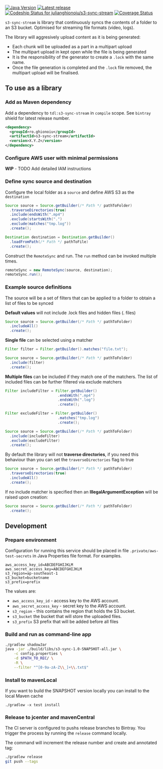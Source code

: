 [![Java Version](http://img.shields.io/badge/Java-1.8-blue.svg)](http://www.oracle.com/technetwork/java/javase/downloads/jdk8-downloads-2133151.html)
[![Latest release](https://img.shields.io/bintray/v/julianghionoiu/maven/s3-sync-stream.svg)](https://bintray.com/julianghionoiu/maven/s3-sync-stream/_latestVersion)
[![Codeship Status for julianghionoiu/s3-sync-stream](https://img.shields.io/codeship/b617e390-006f-0135-fe1b-4ee982914aba/master.svg)](https://codeship.com/projects/212588)
[![Coverage Status](https://coveralls.io/repos/github/julianghionoiu/s3-sync-stream/badge.svg?branch=master)](https://coveralls.io/github/julianghionoiu/s3-sync?branch=master)

`s3-sync-stream` is library that continuously syncs the contents of a folder to an S3 bucket. Optimised for streaming file formats (video, logs).

The library will aggresively upload content as it is being generated:
* Each chunk will be uploaded as a part in a multipart upload
* The multipart upload in kept open while the file is being generated 
* It is the responsibility of the generator to create a `.lock` with the same name.
* Once the file generation is completed and the `.lock` file removed, the multipart upload will be finalised.


## To use as a library

### Add as Maven dependency

Add a dependency to `tdl:s3-sync-stream` in `compile` scope. See `bintray` shield for latest release number.
```xml
<dependency>
  <groupId>ro.ghionoiu</groupId>
  <artifactId>s3-sync-stream</artifactId>
  <version>X.Y.Z</version>
</dependency>
```

### Configure AWS user with minimal permissions

**WIP** - TODO Add detailed IAM instructions

### Define sync source and destination

Configure the local folder as a `source` and define AWS S3 as the `destination`
```java
Source source = Source.getBuilder(/* Path */ pathToFolder)
  .traverseDirectories(true)
  .include(endsWith(".mp4")
  .exclude(startsWith(".")
  .exclude(matches("tmp.log"))
  .create();

Destination destination = Destination.getBuilder()
  .loadFromPath(/* Path */ pathToFile)
  .create();
```

Construct the `RemoteSync` and run. The `run` method can be invoked multiple times.
```java
remoteSync = new RemoteSync(source, destination);
remoteSync.run();
```

### Example source definitions

The source will be a set of filters that can be applied to a folder to obtain a list of files to be synced

**Default values** will not include .lock files and hidden files (. files)
```java
Source source = Source.getBuilder(/* Path */ pathToFolder)
  .includeAll()
  .create();
```

**Single file** can be selected using a matcher
```java
Filter filter = Filter.getBuilder().matches("file.txt");

Source source = Source.getBuilder(/* Path */ pathToFolder)
  .include(filter)
  .create();
```

**Multiple files** can be included if they match one of the matchers.
The list of included files can be further filtered via exclude matchers
```java
Filter includeFilter = Filter.getBuilder()
                        .endsWith(".mp4")
                        .endsWith(".log")
                        .create();

Filter excludeFilter = Filter.getBuilder()
                        .matches("tmp.log")
                        .create();

Source source = Source.getBuilder(/* Path */ pathToFolder)
  .include(includeFilter)
  .exclude(excludeFilter)
  .create();
```

By default the library will not **traverse directories**, if you need this behaviour than you can set the `traverseDirectories` flag to true
```java
Source source = Source.getBuilder(/* Path */ pathToFolder)
  .traverseDirectories(true)
  .includeAll()
  .create();
```

If no include matcher is specified then an **IllegalArgumentException** will be raised upon creation:
```java
Source source = Source.getBuilder(/* Path */ pathToFolder)
  .create();
```

## Development

### Prepare environment

Configuration for running this service should be placed in file `.private/aws-test-secrets` in Java Properties file format. For examples.

```properties
aws_access_key_id=ABCDEFGHIJKLM
aws_secret_access_key=ABCDEFGHIJKLM
s3_region=ap-southeast-1
s3_bucket=bucketname
s3_prefix=prefix
```

The values are:
* `aws_access_key_id` - access key to the AWS account.
* `aws_secret_access_key` - secret key to the AWS account.
* `s3_region` - this contains the region that holds the S3 bucket.
* `s3_bucket` the bucket that will store the uploaded files.
* `s3_prefix` S3 prefix that will be added before all files

### Build and run as command-line app
```bash
./gradlew shadowJar
java -jar ./build/libs/s3-sync-1.0-SNAPSHOT-all.jar \
    -c config.properties \
    -d $PATH_TO_REC/ \
    -R \
    --filter "^[0-9a-zA-Z\\_]+\\.txt$"
```

### Install to mavenLocal

If you want to build the SNAPSHOT version locally you can install to the local Maven cache
```
./gradlew -x test install
```

### Release to jcenter and mavenCentral

The CI server is configured to pushs release branches to Bintray.
You trigger the process by running the `release` command locally. 

The command will increment the release number and create and annotated tag:
```bash
./gradlew release
git push --tags
```